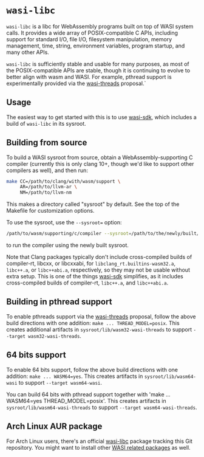 # `wasi-libc`

`wasi-libc` is a libc for WebAssembly programs built on top of WASI system
calls. It provides a wide array of POSIX-compatible C APIs, including support
for standard I/O, file I/O, filesystem manipulation, memory management, time,
string, environment variables, program startup, and many other APIs.

`wasi-libc` is sufficiently stable and usable for many purposes, as most of the
POSIX-compatible APIs are stable, though it is continuing to evolve to better
align with wasm and WASI. For example, pthread support is experimentally
provided via the [wasi-threads] proposal.`

[wasi-threads]: https://github.com/WebAssembly/wasi-threads

## Usage

The easiest way to get started with this is to use [wasi-sdk], which includes a
build of `wasi-libc` in its sysroot.

## Building from source

To build a WASI sysroot from source, obtain a WebAssembly-supporting C compiler
(currently this is only clang 10+, though we'd like to support other compilers
as well), and then run:

```sh
make CC=/path/to/clang/with/wasm/support \
     AR=/path/to/llvm-ar \
     NM=/path/to/llvm-nm
```

This makes a directory called "sysroot" by default. See the top of the Makefile
for customization options.

To use the sysroot, use the `--sysroot=` option:

```sh
/path/to/wasm/supporting/c/compiler --sysroot=/path/to/the/newly/built/sysroot ...
```

to run the compiler using the newly built sysroot.

Note that Clang packages typically don't include cross-compiled builds of
compiler-rt, libcxx, or libcxxabi, for `libclang_rt.builtins-wasm32.a`,
`libc++.a`, or `libc++abi.a`, respectively, so they may not be usable without
extra setup. This is one of the things [wasi-sdk] simplifies, as it includes
cross-compiled builds of compiler-rt, `libc++.a`, and `libc++abi.a`.

## Building in pthread support

To enable pthreads support via the [wasi-threads] proposal, follow the above
build directions with one addition: `make ... THREAD_MODEL=posix`. This creates
additional artifacts in `sysroot/lib/wasm32-wasi-threads` to support `--target
wasm32-wasi-threads`.

## 64 bits support

To enable 64 bits support, follow the above
build directions with one addition: `make ... WASM64=yes`. This creates
artifacts in `sysroot/lib/wasm64-wasi` to support `--target
wasm64-wasi`.

You can build 64 bits with pthread support together with
'make ... WASM64=yes THREAD_MODEL=posix'. This creates
artifacts in `sysroot/lib/wasm64-wasi-threads` to support `--target
wasm64-wasi-threads`.

## Arch Linux AUR package

For Arch Linux users, there's an official [wasi-libc] package tracking this Git
repository. You might want to install other [WASI related packages] as well.

[wasi-sdk]: https://github.com/WebAssembly/wasi-sdk
[wasi-libc]: https://archlinux.org/packages/extra/any/wasi-libc/
[WASI related packages]: https://archlinux.org/packages/?q=wasi-
